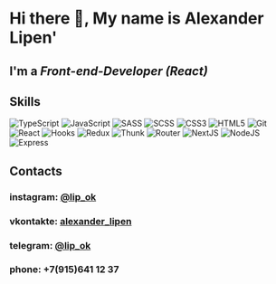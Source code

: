 # Hi there 👋, My name is Alexander Lipen'
## I'm a *Front-end-Developer (React)*

## Skills
![TypeScript](https://img.shields.io/badge/-TypeScript-green)
![JavaScript](https://img.shields.io/badge/-JavaScript-green)
![SASS](https://img.shields.io/badge/-SASS-blue)
![SCSS](https://img.shields.io/badge/-SCSS-blue)
![CSS3](https://img.shields.io/badge/-CSS3-blue)
![HTML5](https://img.shields.io/badge/-HTML5-red)
![Git](https://img.shields.io/badge/-Git-white)
![React](https://img.shields.io/badge/-React-orange)
![Hooks](https://img.shields.io/badge/-Hooks-orange)
![Redux](https://img.shields.io/badge/-Redux-orange)
![Thunk](https://img.shields.io/badge/-Thunk-orange)
![Router](https://img.shields.io/badge/-Router-orange)
![NextJS](https://img.shields.io/badge/-NextJS-lightgrey)
![NodeJS](https://img.shields.io/badge/-NodeJS-lightgrey)
![Express](https://img.shields.io/badge/-Express-lightgrey)



## Contacts
### instagram: [@lip_ok](https://www.instagram.com/lip_ok/)
### vkontakte: [alexander_lipen](https://vk.com/alexander_lipen)
### telegram: [@lip_ok](https://t.me/lip_ok)
### phone: +7(915)641 12 37




 

<!--
**Lip-ok/Lip-ok** is a ✨ _special_ ✨ repository because its `README.md` (this file) appears on your GitHub profile.

Here are some ideas to get you started:

- 🔭 I’m currently working on ...
- 🌱 I’m currently learning ...
- 👯 I’m looking to collaborate on ...
- 🤔 I’m looking for help with ...
- 💬 Ask me about ...
- 📫 How to reach me: ...
- 😄 Pronouns: ...
- ⚡ Fun fact: ...
-->

